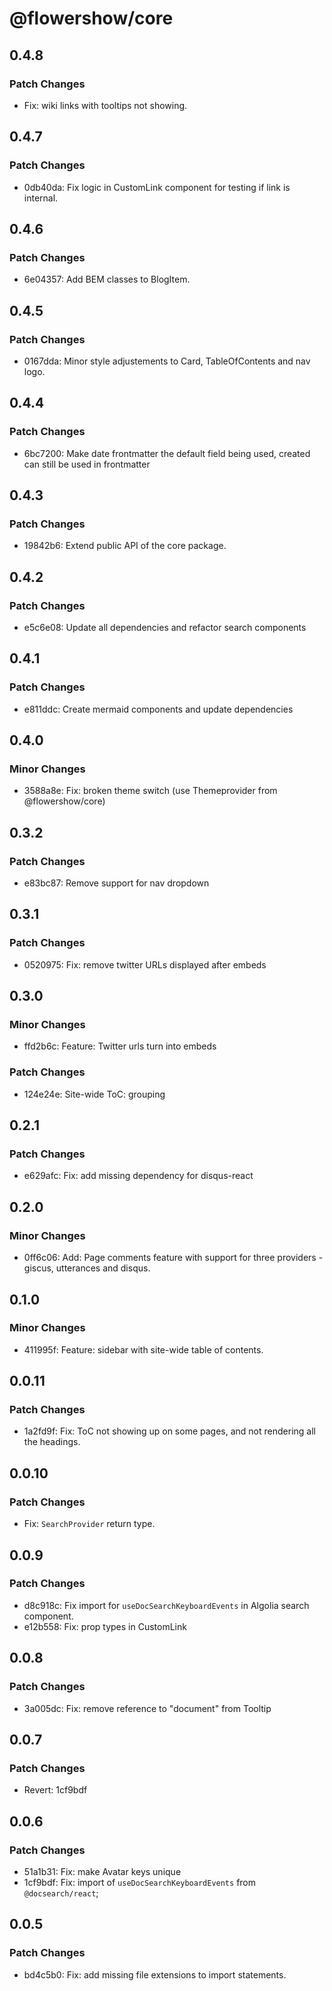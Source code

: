 # @flowershow/core

## 0.4.8

### Patch Changes

- Fix: wiki links with tooltips not showing.

## 0.4.7

### Patch Changes

- 0db40da: Fix logic in CustomLink component for testing if link is internal.

## 0.4.6

### Patch Changes

- 6e04357: Add BEM classes to BlogItem.

## 0.4.5

### Patch Changes

- 0167dda: Minor style adjustements to Card, TableOfContents and nav logo.

## 0.4.4

### Patch Changes

- 6bc7200: Make date frontmatter the default field being used, created can still be used in frontmatter

## 0.4.3

### Patch Changes

- 19842b6: Extend public API of the core package.

## 0.4.2

### Patch Changes

- e5c6e08: Update all dependencies and refactor search components

## 0.4.1

### Patch Changes

- e811ddc: Create mermaid components and update dependencies

## 0.4.0

### Minor Changes

- 3588a8e: Fix: broken theme switch (use Themeprovider from @flowershow/core)

## 0.3.2

### Patch Changes

- e83bc87: Remove support for nav dropdown

## 0.3.1

### Patch Changes

- 0520975: Fix: remove twitter URLs displayed after embeds

## 0.3.0

### Minor Changes

- ffd2b6c: Feature: Twitter urls turn into embeds

### Patch Changes

- 124e24e: Site-wide ToC: grouping

## 0.2.1

### Patch Changes

- e629afc: Fix: add missing dependency for disqus-react

## 0.2.0

### Minor Changes

- 0ff6c06: Add: Page comments feature with support for three providers - giscus, utterances and disqus.

## 0.1.0

### Minor Changes

- 411995f: Feature: sidebar with site-wide table of contents.

## 0.0.11

### Patch Changes

- 1a2fd9f: Fix: ToC not showing up on some pages, and not rendering all the headings.

## 0.0.10

### Patch Changes

- Fix: `SearchProvider` return type.

## 0.0.9

### Patch Changes

- d8c918c: Fix import for `useDocSearchKeyboardEvents` in Algolia search component.
- e12b558: Fix: prop types in CustomLink

## 0.0.8

### Patch Changes

- 3a005dc: Fix: remove reference to "document" from Tooltip

## 0.0.7

### Patch Changes

- Revert: 1cf9bdf

## 0.0.6

### Patch Changes

- 51a1b31: Fix: make Avatar keys unique
- 1cf9bdf: Fix: import of `useDocSearchKeyboardEvents` from `@docsearch/react`;

## 0.0.5

### Patch Changes

- bd4c5b0: Fix: add missing file extensions to import statements.
